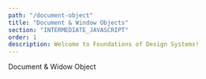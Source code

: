 ```yaml
---
path: "/document-object"
title: "Document & Window Objects"
section: "INTERMEDIATE_JAVASCRIPT"
order: 1
description: Welcome to Foundations of Design Systems!
---
```


Document & Widow Object
